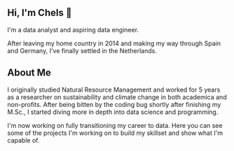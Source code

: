 ## Hi, I'm Chels 👋
I'm a data analyst and aspiring data engineer.

After leaving my home country in 2014 and making my way through Spain and Germany, I've finally settled in the Netherlands.

## About Me
I originally studied Natural Resource Management and worked for 5 years as a researcher on sustainability and climate change in both academica and non-profits. After being bitten by the coding bug shortly after finishing my M.Sc., I started diving more in depth into data science and programming.

I'm now working on fully transitioning my career to data. Here you can see some of the projects I'm working on to build my skillset and show what I'm capable of.


